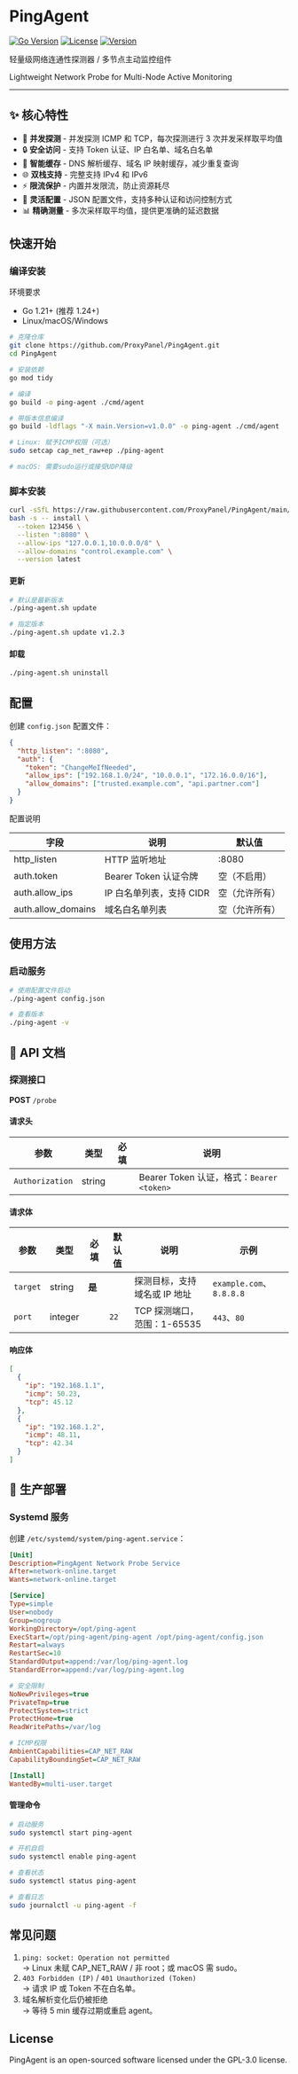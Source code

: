 # PingAgent

[![Go Version](https://img.shields.io/badge/Go-1.24%2B-blue)](https://golang.org) [![License](https://img.shields.io/badge/License-GPL--3.0-green)](LICENSE) [![Version](https://img.shields.io/badge/Version-0.1.4-green)]()

轻量级网络连通性探测器 / 多节点主动监控组件

Lightweight Network Probe for Multi-Node Active Monitoring

---

## ✨ 核心特性

- 🚀 **并发探测** - 并发探测 ICMP 和 TCP，每次探测进行 3 次并发采样取平均值
- 🔒 **安全访问** - 支持 Token 认证、IP 白名单、域名白名单
- 💾 **智能缓存** - DNS 解析缓存、域名 IP 映射缓存，减少重复查询
- 🌐 **双栈支持** - 完整支持 IPv4 和 IPv6
- ⚡ **限流保护** - 内置并发限流，防止资源耗尽
- 🔧 **灵活配置** - JSON 配置文件，支持多种认证和访问控制方式
- 📊 **精确测量** - 多次采样取平均值，提供更准确的延迟数据

## 快速开始

### 编译安装

环境要求

- Go 1.21+ (推荐 1.24+)
- Linux/macOS/Windows

```bash
# 克隆仓库
git clone https://github.com/ProxyPanel/PingAgent.git
cd PingAgent

# 安装依赖
go mod tidy

# 编译
go build -o ping-agent ./cmd/agent

# 带版本信息编译
go build -ldflags "-X main.Version=v1.0.0" -o ping-agent ./cmd/agent

# Linux: 赋予ICMP权限（可选）
sudo setcap cap_net_raw+ep ./ping-agent

# macOS: 需要sudo运行或接受UDP降级
```

### 脚本安装

```bash
curl -sSfL https://raw.githubusercontent.com/ProxyPanel/PingAgent/main/ping-agent.sh | \
bash -s -- install \
  --token 123456 \
  --listen ":8080" \
  --allow-ips "127.0.0.1,10.0.0.0/8" \
  --allow-domains "control.example.com" \
  --version latest
```

#### 更新

```bash
# 默认是最新版本
./ping-agent.sh update

# 指定版本
./ping-agent.sh update v1.2.3
```

#### 卸载

```bash
./ping-agent.sh uninstall
```

## 配置

创建 `config.json` 配置文件：

```json
{
  "http_listen": ":8080",
  "auth": {
    "token": "ChangeMeIfNeeded",
    "allow_ips": ["192.168.1.0/24", "10.0.0.1", "172.16.0.0/16"],
    "allow_domains": ["trusted.example.com", "api.partner.com"]
  }
}
```

配置说明

| 字段               | 说明                     | 默认值         |
| ------------------ | ------------------------ | -------------- |
| http_listen        | HTTP 监听地址            | :8080          |
| auth.token         | Bearer Token 认证令牌    | 空（不启用）   |
| auth.allow_ips     | IP 白名单列表，支持 CIDR | 空（允许所有） |
| auth.allow_domains | 域名白名单列表           | 空（允许所有） |

## 使用方法

### 启动服务

```bash
# 使用配置文件启动
./ping-agent config.json

# 查看版本
./ping-agent -v
```

## 📡 API 文档

### 探测接口

**POST** `/probe`

#### 请求头

| 参数            | 类型   | 必填 | 说明                                      |
| --------------- | ------ | ---- | ----------------------------------------- |
| `Authorization` | string |     | Bearer Token 认证，格式：`Bearer <token>` |

#### 请求体

| 参数     | 类型    | 必填   | 默认值 | 说明                         | 示例                     |
| -------- | ------- | ------ | ------ | ---------------------------- | ------------------------ |
| `target` | string  | **是** |       | 探测目标，支持域名或 IP 地址 | `example.com`、`8.8.8.8` |
| `port`   | integer |     | `22`   | TCP 探测端口，范围：1-65535  | `443`、`80`              |

#### 响应体

```json
[
  {
    "ip": "192.168.1.1",
    "icmp": 50.23,
    "tcp": 45.12
  },
  {
    "ip": "192.168.1.2",
    "icmp": 48.11,
    "tcp": 42.34
  }
]
```

## 🔧 生产部署

### Systemd 服务

创建 `/etc/systemd/system/ping-agent.service`：

```ini
[Unit]
Description=PingAgent Network Probe Service
After=network-online.target
Wants=network-online.target

[Service]
Type=simple
User=nobody
Group=nogroup
WorkingDirectory=/opt/ping-agent
ExecStart=/opt/ping-agent/ping-agent /opt/ping-agent/config.json
Restart=always
RestartSec=10
StandardOutput=append:/var/log/ping-agent.log
StandardError=append:/var/log/ping-agent.log

# 安全限制
NoNewPrivileges=true
PrivateTmp=true
ProtectSystem=strict
ProtectHome=true
ReadWritePaths=/var/log

# ICMP权限
AmbientCapabilities=CAP_NET_RAW
CapabilityBoundingSet=CAP_NET_RAW

[Install]
WantedBy=multi-user.target
```

#### 管理命令

```bash
# 启动服务
sudo systemctl start ping-agent

# 开机自启
sudo systemctl enable ping-agent

# 查看状态
sudo systemctl status ping-agent

# 查看日志
sudo journalctl -u ping-agent -f
```

## 常见问题

1. `ping: socket: Operation not permitted`  
   → Linux 未赋 CAP_NET_RAW / 非 root；或 macOS 需 sudo。
2. `403 Forbidden (IP)` / `401 Unauthorized (Token)`  
   → 请求 IP 或 Token 不在白名单。
3. 域名解析变化后仍被拒绝  
   → 等待 5 min 缓存过期或重启 agent。

## License

PingAgent is an open-sourced software licensed under the GPL-3.0 license.
